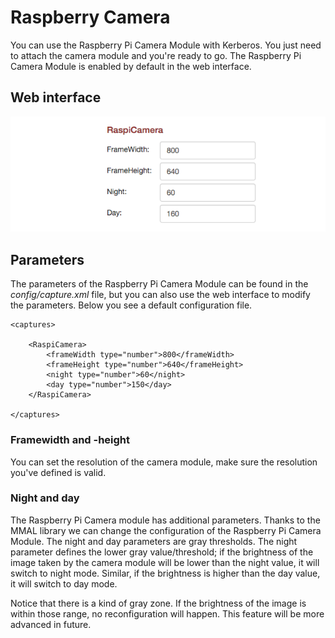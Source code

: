 # Raspberry Camera

You can use the Raspberry Pi Camera Module with Kerberos. You just need to attach the camera module and you're ready to go. The Raspberry Pi Camera Module is enabled by default in the web interface.

## Web interface 

![Raspberry PI Camera Module](2_raspi-camera.png)

## Parameters

The parameters of the Raspberry Pi Camera Module can be found in the *config/capture.xml* file, but you can also use the web interface to modify the parameters. Below you see a default configuration file.

	<captures>

	    <RaspiCamera>
	        <frameWidth type="number">800</frameWidth>
	        <frameHeight type="number">640</frameHeight>
	        <night type="number">60</night>
	        <day type="number">150</day>
	    </RaspiCamera>

	</captures>

### Framewidth and -height

You can set the resolution of the camera module, make sure the resolution you've defined is valid.

### Night and day

The Raspberry Pi Camera module has additional parameters. Thanks to the MMAL library we can change the configuration of the Raspberry Pi Camera Module. The night and day parameters are gray thresholds. The night parameter defines the lower gray value/threshold; if the brightness of the image taken by the camera module will be lower than the night value, it will switch to night mode. Similar, if the brightness is higher than the day value, it will switch to day mode. 

Notice that there is a kind of gray zone. If the brightness of the image is within those range, no reconfiguration will happen. This feature will be more advanced in future.
